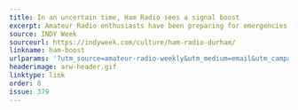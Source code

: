 ```yaml
---
title: In an uncertain time, Ham Radio sees a signal boost
excerpt: Amateur Radio enthusiasts have been preparing for emergencies for decades. Now their expertise is drawing packed rooms of newcomers.
source: INDY Week
sourceurl: https://indyweek.com/culture/ham-radio-durham/
linkname: ham-boost
urlparams: '?utm_source=amateur-radio-weekly&utm_medium=email&utm_campaign=newsletter'
headerimage: arw-header.gif
linktype: link
order: 8
issue: 379
---
```

